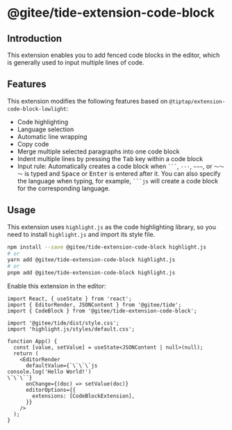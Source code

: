 # @gitee/tide-extension-code-block

## Introduction

This extension enables you to add fenced code blocks in the editor, which is generally used to input multiple lines of code.

## Features

This extension modifies the following features based on `@tiptap/extension-code-block-lowlight`:

- Code highlighting
- Language selection
- Automatic line wrapping
- Copy code
- Merge multiple selected paragraphs into one code block
- Indent multiple lines by pressing the <kbd>Tab</kbd> key within a code block
- Input rule: Automatically creates a code block when <code>\`\`\`</code>, `···`, `~~~`, or `～～～` is typed and <kbd>Space</kbd> or <kbd>Enter</kbd> is entered after it. You can also specify the language when typing, for example, <code>\`\`\`js</code> will create a code block for the corresponding language.

## Usage

This extension uses `highlight.js` as the code highlighting library, so you need to install `highlight.js` and import its style file.

```bash
npm install --save @gitee/tide-extension-code-block highlight.js
# or
yarn add @gitee/tide-extension-code-block highlight.js
# or
pnpm add @gitee/tide-extension-code-block highlight.js
```

Enable this extension in the editor:

```tsx
import React, { useState } from 'react';
import { EditorRender, JSONContent } from '@gitee/tide';
import { CodeBlock } from '@gitee/tide-extension-code-block';

import '@gitee/tide/dist/style.css';
import 'highlight.js/styles/default.css';

function App() {
  const [value, setValue] = useState<JSONContent | null>(null);
  return (
    <EditorRender
      defaultValue={`\`\`\`js
console.log('Hello World!')
\`\`\``}
      onChange={(doc) => setValue(doc)}
      editorOptions={{
        extensions: [CodeBlockExtension],
      }}
    />
  );
}
```
